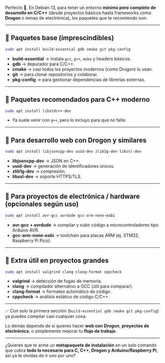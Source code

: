 Perfecto 🚀. En Debian 13, para tener un entorno **mínimo pero completo de desarrollo en C/C++** (desde proyectos básicos hasta frameworks como **Drogon** o temas de electrónica), los paquetes que te recomiendo son:

---

## 🔹 Paquetes base (imprescindibles)

```bash
sudo apt install build-essential gdb cmake git pkg-config
```

* **build-essential** → instala `gcc`, `g++`, `make` y headers básicos.
* **gdb** → depurador para C/C++.
* **cmake** → casi todos los proyectos modernos (como Drogon) lo usan.
* **git** → para clonar repositorios y colaborar.
* **pkg-config** → para gestionar dependencias de librerías externas.

---

## 🔹 Paquetes recomendados para C++ moderno

```bash
sudo apt install libstdc++-dev
```

* Ya suele venir con `g++`, pero lo incluyo para que no falte.

---

## 🔹 Para desarrollo web con Drogon y similares

```bash
sudo apt install libjsoncpp-dev uuid-dev zlib1g-dev libssl-dev
```

* **libjsoncpp-dev** → JSON en C++.
* **uuid-dev** → generación de identificadores únicos.
* **zlib1g-dev** → compresión.
* **libssl-dev** → soporte HTTPS/TLS.

---

## 🔹 Para proyectos de electrónica / hardware (opcionales según uso)

```bash
sudo apt install avr-gcc avrdude gcc-arm-none-eabi
```

* **avr-gcc + avrdude** → compilar y subir código a microcontroladores tipo Arduino AVR.
* **gcc-arm-none-eabi** → toolchain para placas ARM (ej. STM32, Raspberry Pi Pico).

---

## 🔹 Extra útil en proyectos grandes

```bash
sudo apt install valgrind clang clang-format cppcheck
```

* **valgrind** → detección de fugas de memoria.
* **clang** → compilador alternativo a GCC (útil para comparar).
* **clang-format** → formateo automático de código.
* **cppcheck** → análisis estático de código C/C++.

---

✅ Con solo la primera sección (`build-essential gdb cmake git pkg-config`) ya puedes compilar casi cualquier cosa.

Lo demás depende de si quieres hacer **web con Drogon**, **proyectos de electrónica**, o simplemente mejorar tu **flujo de trabajo**.

---

¿Quieres que te arme un **metapaquete de instalación** en un solo comando que cubra **todo lo necesario para C, C++, Drogon y Arduino/Raspberry Pi**, así ya te olvidas de ir uno por uno?
